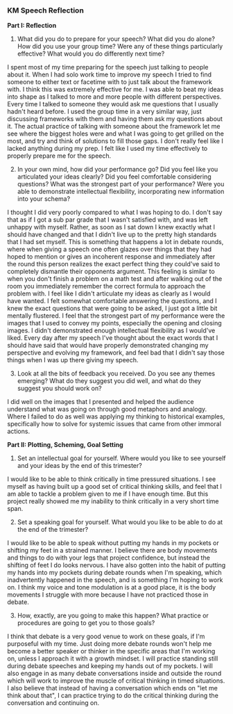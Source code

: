 ### KM Speech Reflection

**Part I:  Reflection**

1. What did you do to prepare for your speech?  What did you do alone?  How did you use your group time?  Were any of these things particularly effective?  What would you do differently next time?

I spent most of my time preparing for the speech just talking to people about it. When I had solo work time to improve my speech I tried to find someone to either text or facetime with to just talk about the framework with. I think this was extremely effective for me. I was able to beat my ideas into shape as I talked to more and more people with different perspectives. Every time I talked to someone they would ask me questions that I usually hadn't heard before. I used the group time in a very similar way, just discussing frameworks with them and having them ask my questions about it. The actual practice of talking with someone about the framework let me see where the biggest holes were and what I was going to get grilled on the most, and try and think of solutions to fill those gaps. I don't really feel like I lacked anything during my prep. I felt like I used my time effectively to properly prepare me for the speech. 

 

2. In your own mind, how did your performance go?  Did you feel like you articulated your ideas clearly?  Did you feel comfortable considering questions?  What was the strongest part of your performance?  Were you able to demonstrate intellectual flexibility, incorporating new information into your schema?

I thought I did very poorly compared to what I was hoping to do. I don't say that as if I got a sub par grade that I wasn't satisfied with, and was left unhappy with myself. Rather, as soon as I sat down I knew exactly what I should have changed and that I didn't live up to the pretty high standards that I had set myself. This is something that happens a lot in debate rounds, where when giving a speech one often glazes over things that they had hoped to mention or gives an incoherent response and immediately after the round this person realizes the exact perfect thing they could've said to completely dismantle their opponents argument. This feeling is similar to when you don't finish a problem on a math test and after walking out of the room you immediately remember the correct formula to approach the problem with. I feel like I didn't articulate my ideas as clearly as I would have wanted. I felt somewhat comfortable answering the questions, and I knew the exact questions that were going to be asked, I just got a little bit mentally flustered. I feel that the strongest part of my performance were the images that I used to convey my points, especially the opening and closing images. I didn't demonstrated enough intellectual flexibility as I would've liked. Every day after my speech I've thought about the exact words that I should have said that would have properly demonstrated changing my perspective and evolving my framework, and feel bad that I didn't say those things when I was up there giving my speech. 

 

3. Look at all the bits of feedback you received.  Do you see any themes emerging? What do they suggest you did well, and what do they suggest you should work on?

I did well on the images that I presented and helped the audience understand what was going on through good metaphors and analogy. Where I failed to do as well was applying my thinking to historical examples, specifically how to solve for systemic issues that came from other immoral actions. 

 

**Part II:  Plotting, Scheming, Goal Setting**

1.  Set an intellectual goal for yourself.  Where would you like to see yourself and your ideas by the end of this trimester?  

I would like to be able to think critically in time pressured situations. I see myself as having built up a good set of critical thinking skills, and feel that I am able to tackle a problem given to me if I have enough time. But this project really showed me my inability to think critically in a very short time span. 

 

2. Set a speaking goal for yourself.   What would you like to be able to do at the end of the trimester?

I would like to be able to speak without putting my hands in my pockets or shifting my feet in a strained manner. I believe there are body movements and things to do with your legs that project confidence, but instead the shifting of feet I do looks nervous. I have also gotten into the habit of putting my hands into my pockets during debate rounds when I'm speaking, which inadvertently happened in the speech, and is something I'm hoping to work on. I think my voice and tone modulation is at a good place, it is the body movements I struggle with more because I have not practiced those in debate. 

 

3. How, exactly, are you going to make this happen?  What practice or procedures are going to get you to those goals?

I think that debate is a very good venue to work on these goals, if I'm purposeful with my time. Just doing more debate rounds won't help me become a better speaker or thinker in the specific areas that I'm working on, unless I approach it with a growth mindset. I will practice standing still during debate speeches and keeping my hands out of my pockets. I will also engage in as many debate conversations inside and outside the round which will work to improve the muscle of critical thinking in timed situations. I also believe that instead of having a conversation which ends on "let me think about that", I can practice trying to do the critical thinking during the conversation and continuing on. 

 